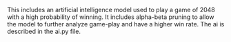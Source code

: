 This includes an artificial intelligence model used to play a game of 2048 with a high probability of winning. 
It includes alpha-beta pruning to allow the model to further analyze game-play and have a higher win rate.
The ai is described in the ai.py file.
